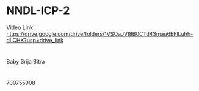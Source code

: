 # NNDL-ICP-2
Video Link : https://drive.google.com/drive/folders/1VSOaJVI8B0CTd43mau6EFlLuhh-dLCHK?usp=drive_link

#
Baby Srija Bitra
#
700755908
